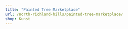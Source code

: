 ```yaml
---
title: "Painted Tree Marketplace"
url: /north-richland-hills/painted-tree-marketplace/
shop: Kunst
---
```

